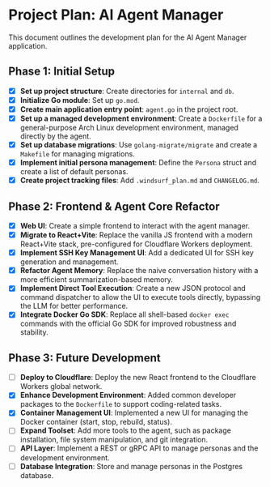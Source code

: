 # Project Plan: AI Agent Manager

This document outlines the development plan for the AI Agent Manager application.

## Phase 1: Initial Setup

- [x] **Set up project structure**: Create directories for `internal` and `db`.
- [x] **Initialize Go module**: Set up `go.mod`.
- [x] **Create main application entry point**: `agent.go` in the project root.
- [x] **Set up a managed development environment**: Create a `Dockerfile` for a general-purpose Arch Linux development environment, managed directly by the agent.
- [x] **Set up database migrations**: Use `golang-migrate/migrate` and create a `Makefile` for managing migrations.
- [x] **Implement initial persona management**: Define the `Persona` struct and create a list of default personas.
- [x] **Create project tracking files**: Add `.windsurf_plan.md` and `CHANGELOG.md`.

## Phase 2: Frontend & Agent Core Refactor

- [x] **Web UI**: Create a simple frontend to interact with the agent manager.
- [x] **Migrate to React+Vite**: Replace the vanilla JS frontend with a modern React+Vite stack, pre-configured for Cloudflare Workers deployment.
- [x] **Implement SSH Key Management UI**: Add a dedicated UI for SSH key generation and management.
- [x] **Refactor Agent Memory**: Replace the naive conversation history with a more efficient summarization-based memory.
- [x] **Implement Direct Tool Execution**: Create a new JSON protocol and command dispatcher to allow the UI to execute tools directly, bypassing the LLM for better performance.
- [x] **Integrate Docker Go SDK**: Replace all shell-based `docker exec` commands with the official Go SDK for improved robustness and stability.

## Phase 3: Future Development

- [ ] **Deploy to Cloudflare**: Deploy the new React frontend to the Cloudflare Workers global network.
- [x] **Enhance Development Environment**: Added common developer packages to the `Dockerfile` to support coding-related tasks.
- [x] **Container Management UI**: Implemented a new UI for managing the Docker container (start, stop, rebuild, status).
- [ ] **Expand Toolset**: Add more tools to the agent, such as package installation, file system manipulation, and git integration.
- [ ] **API Layer**: Implement a REST or gRPC API to manage personas and the development environment.
- [ ] **Database Integration**: Store and manage personas in the Postgres database.
